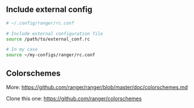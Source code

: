 ## Include external config


```bash
# ~/.config/ranger/rc.conf

# Include external configuration file
source /path/to/external_conf.rc
```

```bash
# In my case
source ~/my-configs/ranger/rc.conf
```

## Colorschemes

More: https://github.com/ranger/ranger/blob/master/doc/colorschemes.md

Clone this one:
https://github.com/ranger/colorschemes
